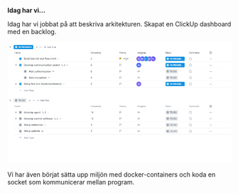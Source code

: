 **Idag har vi...**

Idag har vi jobbat på att beskriva arkitekturen. Skapat en ClickUp dashboard med en backlog.

![21aug.png](./img/21aug.png)

Vi har även börjat sätta upp miljön med docker-containers och koda en socket som kommunicerar mellan program.
